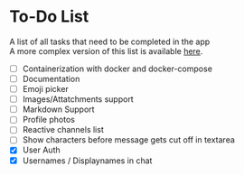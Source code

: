 # To-Do List

A list of all tasks that need to be completed in the app<br>
A more complex version of this list is available [here](https://trello.com/b/kJw6Aapn/svchat).

- [ ] Containerization with docker and docker-compose
- [ ] Documentation
- [ ] Emoji picker
- [ ] Images/Attatchments support
- [ ] Markdown Support
- [ ] Profile photos
- [ ] Reactive channels list
- [ ] Show characters before message gets cut off in textarea
- [x] User Auth
- [x] Usernames / Displaynames in chat
